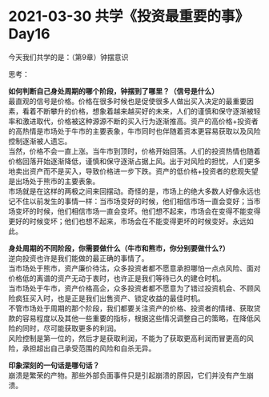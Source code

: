 # 2021-03-30 共学《投资最重要的事》 Day16
今天我们共学的是：（第9章）钟摆意识

思考：

**如何判断自己身处周期的哪个阶段，钟摆到了哪里？（信号是什么）**  
最直观的信号是价格。价格在很多时候也是促使很多人做出买入决定的最重要因素，看着不断攀升的价格，想象着越来越买好的未来，人们的谨慎和保守逐渐被轻率和激进取代，价格被这种源源不断的买入行为逐渐推高。资产的高价格+投资者的高热情是市场处于牛市的主要表象，牛市同时也伴随着资本更容易获取以及风险控制逐渐被人遗忘。  
当然，价格不会一直上涨。当牛市到顶时，价格开始回落。人们的投资热情也随着价格回落开始逐渐降低，谨慎和保守逐渐占据上风。出于对风险的担忧，人们更多地卖出资产而不是买入，导致价格进一步下跌。资产的低价格+投资者的悲观失望是出场处于熊市的主要表象。  
市场就是在这样的两极之间来回摆动。奇怪的是，市场上的绝大多数人好像永远也记不住以前发生的事情一样：当市场变好的时候，他们相信市场一直会变好；当市场变坏的时候，他们相信市场一直会变坏。他们想不起来，市场会在变得不能变得更好的时候变坏；他们也想不起来，市场会在不能变得更坏的时候变好。永远如此。

**身处周期的不同阶段，你需要做什么（牛市和熊市，你分别要做什么?）**  
逆向投资也许是我们能做的最正确的事情了。  
当市场处于熊市，资产廉价待沽，众多投资者都不愿意承担哪怕一点点风险、面对价格低的离谱的资产无动于衷时，也许正是我们等待已久的建仓时机。  
当市场处于牛市，资产价格高企，众多投资者都不愿意为了错过投资机会、不顾风险疯狂买入时，也是正是我们出售资产、锁定收益的最佳时机。  
不管市场处于周期的那个阶段，我们都要关注资产的价格、投资者的情绪、获取贷款的容易程度以及其他一些重要的指标，根据这些情况调整自己的策略，在降低风险的同时，尽可能获取更多的利润。  
风险控制是第一位的，然后才是获取利润，不能为了获取更高利润而冒更高的风险，承担超出自己承受范围的风险和自杀无异。

**印象深刻的一句话是哪句话？**  
崩溃是繁荣的产物。那些外部负面事件只是引起崩溃的原因，它们并没有产生崩溃。
